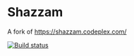 # Shazzam
A fork of https://shazzam.codeplex.com/

[![Build status](https://ci.appveyor.com/api/projects/status/ie0l6f2fjm4jhfap/branch/master?svg=true)](https://ci.appveyor.com/project/JohanLarsson/shazzam/branch/master)
